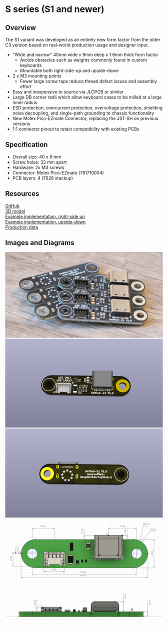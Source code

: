 # S series (S1 and newer)

## Overview

The S1 variant was developed as an entirely new form factor from the older C3 version based on real-world production usage and designer input.

- "Wide and narrow" 40mm wide x 9mm deep x 1.6mm thick form factor
    - Avoids obstacles such as weights commonly found in custom keyboards
    - Mountable both right-side-up and upside-down
- 2 x M3 mounting points 
    - Fewer large screw taps reduce thread defect issues and assembly effort
- Easy and inexpensive to source via JLCPCB or similar
- Large DB corner radii which allow keyboard cases to be milled at a large inner radius
- ESD protection, overcurrent protection, overvoltage protection, shielding noise decoupling, and single-path grounding to chassis functionality
- New Molex Pico-EZmate Connector, replacing the JST-SH on previous versions
- 1:1 connector pinout to retain compatibility with existing PCBs

## Specification
* Overall size: 40 x 9 mm
* Screw holes: 33 mm apart
* Hardware: 2x M3 screws
* Connector: Molex Pico-EZmate (781710004)
* PCB layers: 4 (7628 stackup)

## Resources

[GitHub](https://github.com/Unified-Daughterboard/UDB-S ':ignore')  
[3D model](/_media/uDB-S1-3D-model.STEP ':ignore')  
[Example implementation, right-side up](/_media/uDB-S1-implementation-example.step ':ignore')  
[Example implementation, upside-down](/_media/uDB-S1-implementation-example-reverse.step ':ignore')  
[Production data](https://github.com/Unified-Daughterboard/UDB-S/tree/main/production ':ignore')  

## Images and Diagrams

![Photo](/_media/uDB-S1-photo.jpg ':size=900')
![Render front](/_media/uDB-S1-render-front.jpg ':size=900')
![Render rear](/_media/uDB-S1-render-rear.jpg ':size=900')
![S series, top](/_media/uDB-S1-dimens-top.jpg ':size=900')
![S series, side](/_media/uDB-S1-dimens-side.jpg ':size=900')

